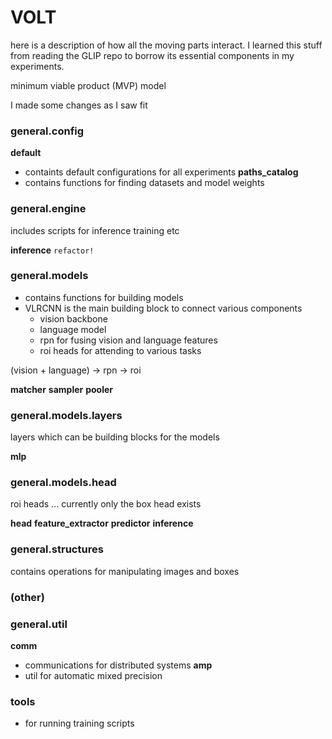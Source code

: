 # VOLT

here is a description of how all the moving parts interact. I learned this stuff from reading the GLIP repo to borrow its essential components in my experiments.

minimum  viable product (MVP) model

I made some changes as I saw fit

### general.config

__default__
* containts default configurations for all experiments
__paths_catalog__
* contains functions for finding datasets and model weights

### general.engine

includes scripts for inference training etc

__inference__
`refactor!`

### general.models

* contains functions for building models
* VLRCNN is the main building block to connect various components
    * vision backbone
    * language model
    * rpn for fusing vision and language features
    * roi heads for attending to various tasks

(vision + language) -> rpn -> roi

__matcher__
__sampler__
__pooler__

### general.models.layers

layers which can be building blocks for the models

__mlp__


### general.models.head

roi heads ... currently only the box head exists

__head__
__feature_extractor__
__predictor__
__inference__

### general.structures

contains operations for manipulating images and boxes

### (other)
### general.util

__comm__
* communications for distributed systems
__amp__
* util for automatic mixed precision



### tools

* for running training scripts

